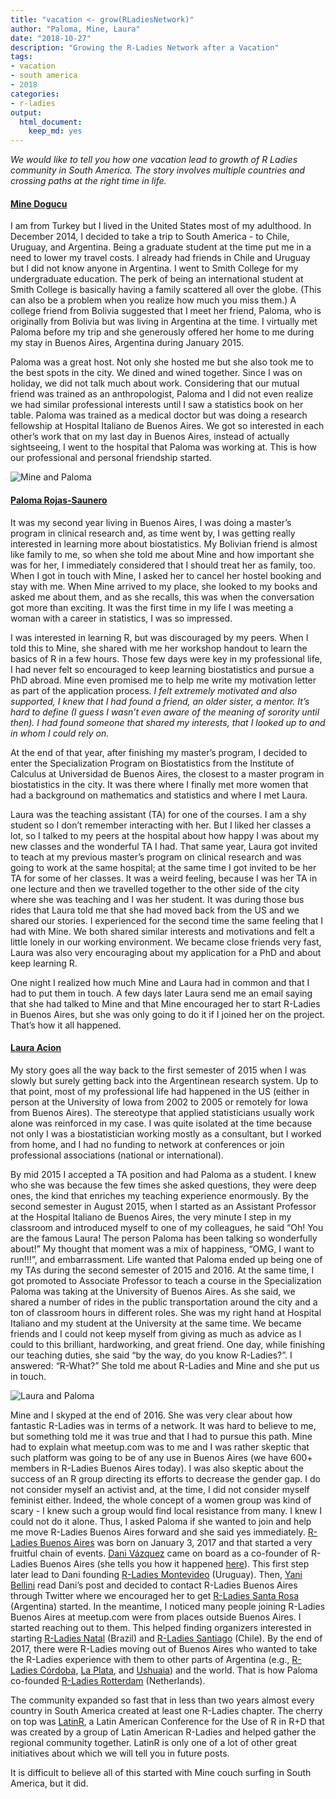 ```yaml
---
title: "vacation <- grow(RLadiesNetwork)"
author: "Paloma, Mine, Laura"
date: "2018-10-27"
description: "Growing the R-Ladies Network after a Vacation"
tags: 
- vacation
- south america
- 2018
categories:
- r-ladies
output: 
  html_document:
    keep_md: yes
---
```




*We would like to tell you how one vacation lead to growth of R Ladies community in South America. The story involves multiple countries and crossing paths at the right time in life.* 

#### [Mine Dogucu](https://twitter.com/MineDogucu)


I am from Turkey but I lived in the United States most of my adulthood. In December 2014, I decided to take a trip to South America - to Chile, Uruguay, and Argentina. Being a graduate student at the time put me in a need to lower my travel costs. I already had friends in Chile and Uruguay but I did not know anyone in Argentina. I went to Smith College for my undergraduate education. The perk of being an international student at Smith College is basically having a family scattered all over the globe. (This can also be a problem when you realize how much you miss them.)  A college friend from Bolivia suggested that I meet her friend, Paloma, who is originally from Bolivia but was living in Argentina at the time. I virtually met Paloma before my trip and she generously offered her home to me during my stay in Buenos Aires, Argentina during January 2015. 

Paloma was a great host. Not only she hosted me but she also took me to the best spots in the city. We dined and wined together. Since I was on holiday, we did not talk much about work. Considering that our mutual friend was trained as an anthropologist, Paloma and I did not even realize we had similar professional interests until I saw a statistics book on her table. Paloma was trained as a medical doctor but was doing a research fellowship at Hospital Italiano de Buenos Aires. We got so interested in each other’s work that on my last day in Buenos Aires, instead of actually sightseeing, I went to the hospital that Paloma was working at. This is how our professional and personal friendship started. 

![Mine and Paloma](mine_paloma.jpg)

#### [Paloma Rojas-Saunero](https://twitter.com/palolili23)


It was my second year living in Buenos Aires, I was doing a master’s program in clinical research and, as time went by, I was getting really interested in learning more about biostatistics. My Bolivian friend is almost like family to me, so when she told me about Mine and how important she was for her, I immediately considered that I should treat her as family, too. When I got in touch with Mine, I asked her to cancel her hostel booking and stay with me. When Mine arrived to my place, she looked to my books and asked me about them, and as she recalls, this was when the conversation got more than exciting. It was the first time in my life I was meeting a woman with a career in statistics, I was so impressed. 

I was interested in learning R, but was discouraged by my peers. When I told this to Mine, she shared with me her workshop handout to learn the basics of R in a few hours. Those few days were key in my professional life, I had never felt so encouraged to keep learning biostatistics and pursue a PhD abroad. Mine even promised me to help me write my motivation letter as part of the application process. *I felt extremely motivated and also supported, I knew that I had found a friend, an older sister, a mentor. It’s hard to define (I guess I wasn’t even aware of the meaning of sorority until then). I had found someone that shared my interests, that I looked up to and in whom I could rely on.* 

At the end of that year, after finishing my master’s program, I decided to enter the Specialization Program on Biostatistics from the Institute of Calculus at Universidad de Buenos Aires, the closest to a master program in biostatistics in the city. It was there where I finally met more women that had a background on mathematics and statistics and where I met Laura.

Laura was the teaching assistant (TA)  for one of the courses. I am a shy student so I don’t remember interacting with her. But I liked her classes a lot, so I talked to my peers at the hospital about how happy I was about my new classes and the wonderful TA I had. That same year, Laura got invited to teach at my previous master’s program on clinical research and was going to work at the same hospital; at the same time I got invited to be her TA for some of her classes. It was a weird feeling, because I was her TA in one lecture and then we travelled together to the other side of the city where she was teaching and I was her student. It was during those bus rides that Laura told me that she had moved back from the US and we shared our stories. I experienced for the second time the same feeling that I had with Mine. We both shared similar interests and motivations and felt a little lonely in our working environment. We became close friends very fast, Laura was also very encouraging about my application for a PhD and about keep learning R.

One night I realized how much Mine and Laura had in common and that I had to put them in touch. A few days later Laura send me an email saying that she had talked to Mine and that Mine encouraged her to start R-Ladies in Buenos Aires, but she was only going to do it if I joined her on the project. That’s how it all happened.

#### [Laura Acion](https://twitter.com/_lacion_)


My story goes all the way back to the first semester of 2015 when I was slowly but surely getting back into the Argentinean research system. Up to that point, most of my professional life had happened in the US (either in person at the University of Iowa from 2002 to 2005 or remotely for Iowa from Buenos Aires). The stereotype that applied statisticians usually work alone was reinforced in my case. I was quite isolated at the time because not only I was a biostatistician working mostly as a consultant, but I worked from home, and I had no funding to network at conferences or join professional associations (national or international).  

By mid 2015 I accepted a TA position and had Paloma as a student. I knew who she was because the few times she asked questions, they were deep ones, the kind that enriches my teaching experience enormously. By the second semester in August 2015, when I started as an Assistant Professor at the Hospital Italiano de Buenos Aires, the very minute I step in my classroom and introduced myself to one of my colleagues, he said “Oh! You are the famous Laura! The person Paloma has been talking so wonderfully about!” My thought that moment was a mix of happiness, “OMG, I want to run!!!”, and embarrassment. Life wanted that Paloma ended up being one of my TAs during the second semester of 2015 and 2016. At the same time, I got promoted to Associate Professor to teach a course in the Specialization Paloma was taking at the University of Buenos Aires. As she said, we shared a number of rides in the public transportation around the city and a ton of classroom hours in different roles. She was my right hand at Hospital Italiano and my student at the University at the same time. We became friends and I could not keep myself from giving as much as advice as I could to this brilliant, hardworking, and great friend. One day, while finishing our teaching duties, she said “by the way, do you know R-Ladies?”. I answered: “R-What?” She told me about R-Ladies and Mine and she put us in touch.

![Laura and Paloma](laura_paloma.jpg)

Mine and I skyped at the end of 2016. She was very clear about how fantastic R-Ladies was in terms of a network. It was hard to believe to me, but something told me it was true and that I had to pursue this path. Mine had to explain what meetup.com was to me and I was rather skeptic that such platform was going to be of any use in Buenos Aires (we have 600+ members in R-Ladies Buenos Aires today). I was also skeptic about the success of an R group directing its efforts to decrease the gender gap. I do not consider myself an activist and, at the time, I did not consider myself feminist either. Indeed, the whole concept of a women group was kind of scary - I knew such a group would find local resistance from many. I knew I could not do it alone. Thus, I asked Paloma if she wanted to join and help me move R-Ladies Buenos Aires forward and she said yes immediately. 
[R-Ladies Buenos Aires](https://www.meetup.com/es-ES/rladies-buenos-aires/) was born on January 3, 2017 and that started a very fruitful chain of events. [Dani Vázquez](https://twitter.com/d4tagirl) came on board as a co-founder of R-Ladies Buenos Aires (she tells you how it happened [here](https://d4tagirl.com/2017/01/the-r-ladies-way)). This first step later lead to Dani founding [R-Ladies Montevideo](https://www.meetup.com/es-ES/rladies-montevideo/) (Uruguay). Then, [Yani Bellini](https://twitter.com/yabellini) read Dani’s post and decided to contact R-Ladies Buenos Aires through Twitter where we encouraged her to get [R-Ladies Santa Rosa](https://www.meetup.com/es-ES/rladies-santa-rosa/) (Argentina) started. In the meantime, I noticed many people joining R-Ladies Buenos Aires at meetup.com were from places outside Buenos Aires. I started reaching out to them. This helped finding organizers interested in starting  [R-Ladies Natal](https://www.meetup.com/es-ES/rladies-natal/) (Brazil) and [R-Ladies Santiago](https://www.meetup.com/es-ES/rladies-scl/) (Chile). By the end of 2017, there were R-Ladies moving out of Buenos Aires who wanted to take the R-Ladies experience with them to other parts of Argentina (e.g., [R-Ladies Córdoba](https://www.meetup.com/es-ES/rladies-cordoba/), [La Plata](https://www.meetup.com/es-ES/rladies-la-plata/), and [Ushuaia](https://www.meetup.com/es-ES/rladies-ushuaia/)) and the world. That is how Paloma co-founded [R-Ladies Rotterdam](https://www.meetup.com/es-ES/rladies-rotterdam/) (Netherlands). 

The community expanded so fast that in less than two years almost every country in South America created at least one R-Ladies chapter. The cherry on top was [LatinR](http://latin-r.com/en), a Latin American Conference for the Use of R in R+D that was created by a group of Latin American R-Ladies and helped gather the regional community together. LatinR is only one of a lot of other great initiatives about which we will tell you in future posts.

It is difficult to believe all of this started with Mine couch surfing in South America, but it did.  

